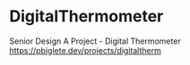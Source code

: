 # DigitalThermometer
Senior Design A Project - Digital Thermometer
https://pbiglete.dev/projects/digitaltherm
